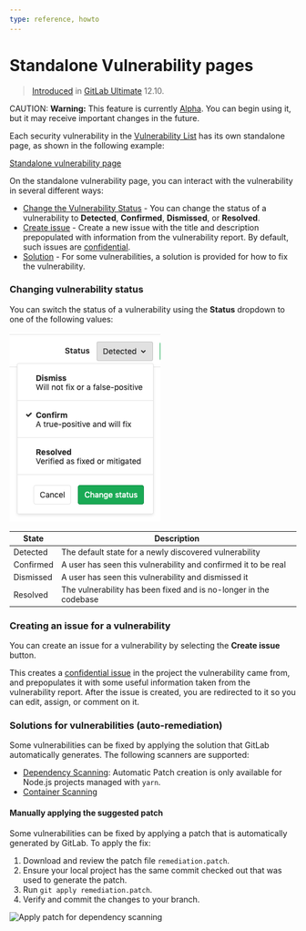 ```yaml
---
type: reference, howto
---
```


# Standalone Vulnerability pages

> [Introduced](https://gitlab.com/gitlab-org/gitlab/issues/13561) in [GitLab Ultimate](https://about.gitlab.com/pricing/) 12.10.

CAUTION: **Warning:**
This feature is currently [Alpha](https://about.gitlab.com/handbook/product/#alpha-beta-ga).
You can begin using it, but it may receive important changes in the future.

Each security vulnerability in the [Vulnerability List](index.md) has its own standalone
page, as shown in the following example:

[Standalone vulnerability page](img/standalone-vulnerability-page.png)

On the standalone vulnerability page, you can interact with the vulnerability in
several different ways:

- [Change the Vulnerability Status](#changing-vulnerability-status) - You can change the
  status of a vulnerability to **Detected**, **Confirmed**, **Dismissed**, or **Resolved**.
- [Create issue](#creating-an-issue-for-a-vulnerability) - Create a new issue with the
  title and description prepopulated with information from the vulnerability report.
  By default, such issues are [confidential](../project/issues/confidential_issues.md).
- [Solution](#solutions-for-vulnerabilities-auto-remediation) - For some vulnerabilities,
  a solution is provided for how to fix the vulnerability.

### Changing vulnerability status

You can switch the status of a vulnerability using the **Status** dropdown to one of the following values:

![Vulnerability status switcher](img/status-switcher.png)

| State     | Description                                                       |
|-----------|-------------------------------------------------------------------|
| Detected  | The default state for a newly discovered vulnerability            |
| Confirmed | A user has seen this vulnerability and confirmed it to be real    |
| Dismissed | A user has seen this vulnerability and dismissed it               |
| Resolved  | The vulnerability has been fixed and is no-longer in the codebase |

### Creating an issue for a vulnerability

You can create an issue for a vulnerability by selecting the **Create issue** button.

This creates a [confidential issue](../project/issues/confidential_issues.md) in the project the vulnerability came from, and prepopulates it with some useful information taken from the vulnerability report.
After the issue is created, you are redirected to it so you can edit, assign, or comment on it.

### Solutions for vulnerabilities (auto-remediation)

Some vulnerabilities can be fixed by applying the solution that GitLab automatically generates.
The following scanners are supported:

- [Dependency Scanning](../dependency_scanning/index.md):  Automatic Patch creation is only available for Node.js projects managed with  `yarn`.
- [Container Scanning](../container_scanning/index.md)

#### Manually applying the suggested patch

Some vulnerabilities can be fixed by applying a patch that is automatically generated by GitLab. To apply the fix:

1. Download and review the patch file `remediation.patch`.
1. Ensure your local project has the same commit checked out that was used to generate the patch.
1. Run `git apply remediation.patch`.
1. Verify and commit the changes to your branch.

![Apply patch for dependency scanning](../img/vulnerability_solution.png)
